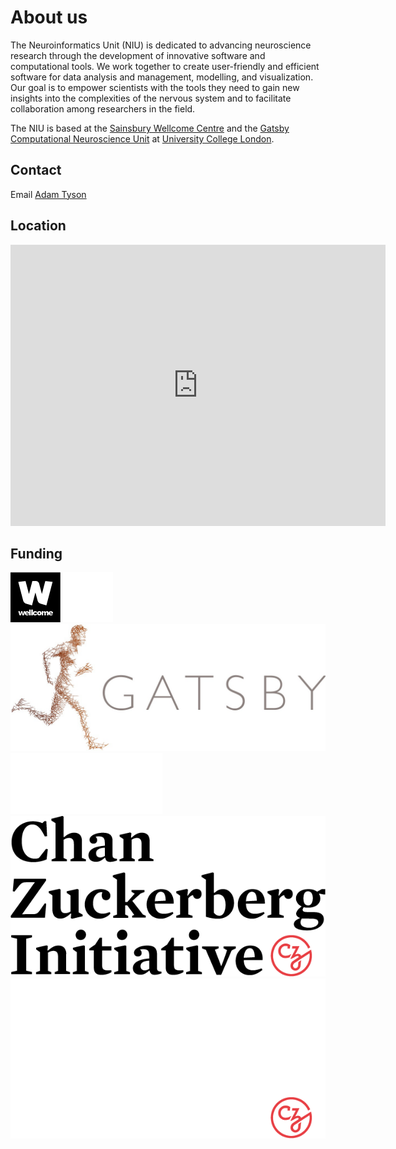 # About us

The Neuroinformatics Unit (NIU) is dedicated to advancing neuroscience research through the development of innovative software and computational tools. We work together to create user-friendly and efficient software for data analysis and management, modelling, and visualization. Our goal is to empower scientists with the tools they need to gain new insights into the complexities of the nervous system and to facilitate collaboration among researchers in the field.

The NIU is based at the [Sainsbury Wellcome Centre](https://www.sainsburywellcome.org/web/) and the [Gatsby Computational Neuroscience Unit](https://www.ucl.ac.uk/gatsby/gatsby-computational-neuroscience-unit) at [University College London](https://www.ucl.ac.uk/).


## Contact
Email <a href="mailto:adam.tyson@ucl.ac.uk?subject=Neuroinformatics Unit">Adam Tyson</a>

## Location

<iframe src="https://www.google.com/maps/embed?pb=!1m18!1m12!1m3!1d2482.566218885506!2d-0.1403092842295246!3d51.521173779637365!2m3!1f0!2f0!3f0!3m2!1i1024!2i768!4f13.1!3m3!1m2!1s0x48761b290cd61e55%3A0xff71d53b61728860!2sSainsbury%20Wellcome%20Centre!5e0!3m2!1sen!2suk!4v1674043323427!5m2!1sen!2suk" width="600" height="450" style="border:0;" allowfullscreen="" loading="lazy" referrerpolicy="no-referrer-when-downgrade"></iframe>

## Funding


<div class="things-in-a-row-sponsor">
    <img src="_static/light-wellcome-logo.png" alt="Sponsors" class="only-light sponsor"/>
    <img src="_static/dark-wellcome-logo.png" alt="Sponsors" class="only-dark sponsor"/>
    <img src="_static/light-logo-gatsby.png" alt="Sponsors" class="only-light sponsor"/>
    <img src="_static/dark-logo-gatsby.png" alt="Sponsors" class="only-dark sponsor"/>
    <img src="_static/light-czi-logo.png" alt="Sponsors" class="only-light sponsor"/>
    <img src="_static/dark-czi-logo.png" alt="Sponsors" class="only-dark sponsor"/>
</div>